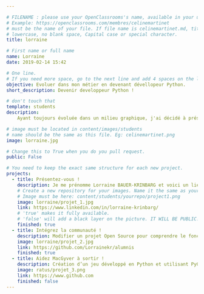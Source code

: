 ```yaml
---

# FILENAME : please use your OpenClassrooms's name, available in your url.
# Example: https://openclassrooms.com/membres/celinemartinet
# must be the name of your file. If file name is celinemartinet.md, title is celinemartinet.
# lowercase, no blank space, Capital case or special character.
title: lorraine

# First name or full name
name: Lorraine
date: 2019-02-14 15:42

# One line.
# If you need more space, go to the next line and add 4 spaces on the left, as in 'description'.
objective: Evoluer dans mon métier en devenant dévellopeur Python.
short_description: Devenir developpeur Python !

# don't touch that
template: students
description:
    Ayant toujours évoluée dans un milieu graphique, j'ai décidé à présent d'élargir mes compétences aux métiers du développement.

# image must be located in content/images/students
# name should be the same as this file. Eg: celinemartinet.png
image: lorraine.jpg

# Change this to True when you do you pull request.
public: False

# You need to keep the exact same structure for each new project.
projects:
  - title: Présentez-vous !
    description: Je me prénomme Lorraine BAUER-KRINBARG et voici un lien vers mon LinkedIn.
    # Create a new repository for your images. Name it the same as your nickname and profile picture.
    # Image must be here: content/students/yourrepo/project1.png
    image: lorraine/projet_1.jpg
    link: https://www.linkedin.com/in/lorraine-krinbarg/
    # 'true' makes it fully available.
    # 'false' will add a black layer on the picture. IT WILL BE PUBLIC!
    finished: true
  - title: Intégrez la communauté !
    description: Modifier un projet Open Source pour comprendre le fonctionnement de Git, de Github et des pull requests. 
    image: lorraine/projet_2.jpg
    link: https://github.com/Lorrainekr/alumnis
    finished: true
  - title: Aidez MacGyver à sortir !
    description: Création d’un jeu développé en Python et utilisant PyGame.
    image: ratus/projet_3.png
    link: https://www.github.com
    finished: false
---
```

